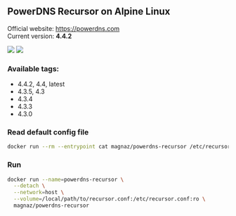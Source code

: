 PowerDNS Recursor on Alpine Linux
---

Official website: <https://powerdns.com>  
Current version: **4.4.2**

![](https://img.shields.io/microbadger/layers/magnaz/powerdns-recursor/4.4.2) ![](https://img.shields.io/docker/image-size/magnaz/powerdns-recursor/4.4.2)

### Available tags:
 - 4.4.2, 4.4, latest
 - 4.3.5, 4.3
 - 4.3.4
 - 4.3.3
 - 4.3.0

### Read default config file
```bash
docker run --rm --entrypoint cat magnaz/powerdns-recursor /etc/recursor.conf-dist
```

### Run
```bash
docker run --name=powerdns-recursor \
  --detach \
  --network=host \
  --volume=/local/path/to/recursor.conf:/etc/recursor.conf:ro \
  magnaz/powerdns-recursor
```
